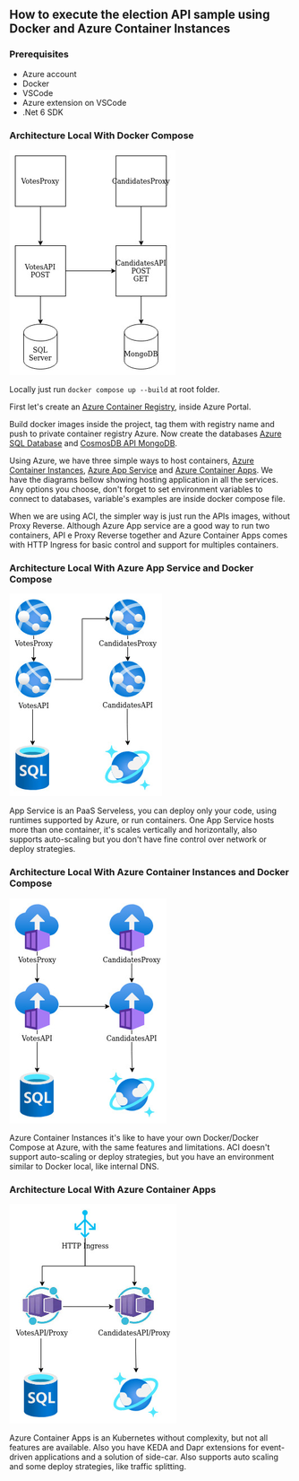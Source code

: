 ## How to execute the election API sample using Docker and Azure Container Instances

### Prerequisites
- Azure account
- Docker
- VSCode
- Azure extension on VSCode
- .Net 6 SDK

### Architecture Local With Docker Compose
![alt architecture](.documentation/ContainerLocal.jpg "Architecture")

Locally just run ```` docker compose up --build ```` at root folder.

First let's create an [Azure Container Registry](https://docs.microsoft.com/en-us/azure/container-registry/container-registry-get-started-portal?tabs=azure-cli), inside Azure Portal.

Build docker images inside the project, tag them with registry name and push to private container registry Azure.
Now create the databases [Azure SQL Database](https://docs.microsoft.com/en-us/azure/azure-sql/database/single-database-create-quickstart?view=azuresql&tabs=azure-portal) and [CosmosDB API MongoDB](https://docs.microsoft.com/en-us/azure/cosmos-db/mongodb/create-mongodb-java).

Using Azure, we have three simple ways to host containers, [Azure Container Instances](https://docs.microsoft.com/en-us/azure/container-instances/container-instances-quickstart-portal), [Azure App Service](https://docs.microsoft.com/en-us/azure/app-service/quickstart-dotnetcore?tabs=net60&pivots=development-environment-vs) and [Azure Container Apps](https://docs.microsoft.com/en-us/azure/container-apps/quickstart-portal). We have the diagrams bellow showing hosting application in all the services. Any options you choose, don't forget to set environment variables to connect to databases, variable's examples are inside docker compose file.

When we are using ACI, the simpler way is just run the APIs images, without Proxy Reverse. Although Azure App service are a good way to run two containers, API e Proxy Reverse together and Azure Container Apps comes with HTTP Ingress for basic control and support for multiples containers.

### Architecture Local With Azure App Service and Docker Compose
![alt architecture](.documentation/ContainerAppService.jpg "Architecture")

App Service is an PaaS Serveless, you can deploy only your code, using runtimes supported by Azure, or run containers. One App Service hosts more than one container, it's scales vertically and horizontally, also supports auto-scaling but you don't have fine control over network or deploy strategies.

### Architecture Local With Azure Container Instances and Docker Compose
![alt architecture](.documentation/ContainerACI.jpg "Architecture")

Azure Container Instances it's like to have your own Docker/Docker Compose at Azure, with the same features and limitations. ACI doesn't support auto-scaling or deploy strategies, but you have an environment similar to Docker local, like internal DNS.

### Architecture Local With Azure Container Apps
![alt architecture](.documentation/ContainerAzureContainerApps.jpg "Architecture")

Azure Container Apps is an Kubernetes without complexity, but not all features are available. Also you have KEDA and Dapr extensions for event-driven applications and a solution of side-car. Also supports auto scaling and some deploy strategies, like traffic splitting.